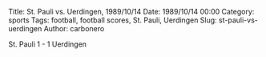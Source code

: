 Title: St. Pauli vs. Uerdingen, 1989/10/14
Date: 1989/10/14 00:00
Category: sports
Tags: football, football scores, St. Pauli, Uerdingen
Slug: st-pauli-vs-uerdingen
Author: carbonero


St. Pauli 1 - 1 Uerdingen
